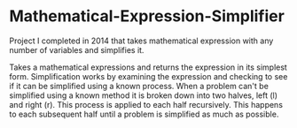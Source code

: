 # Mathematical-Expression-Simplifier
Project I completed in 2014 that takes mathematical expression with any number of variables and simplifies it.

Takes a mathematical expressions and returns the expression in its simplest form.
Simplification works by examining the expression and checking to see if it can be simplified using a known process.
When a problem can't be simplified using a known method it is broken down into two halves, left (l) and right (r).
This process is applied to each half recursively.
This happens to each subsequent half until a problem is simplified as much as possible.
